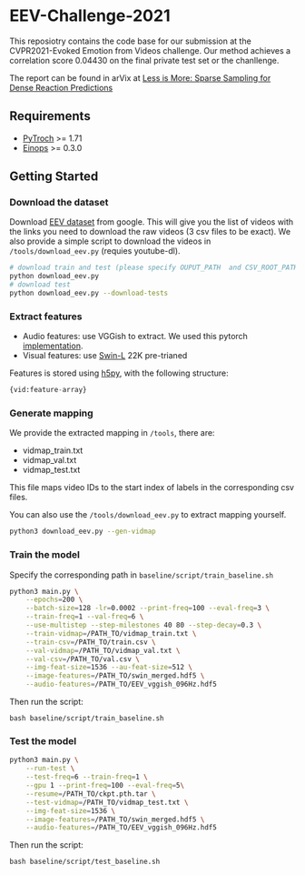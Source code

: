 # EEV-Challenge-2021

This reposiotry contains the code base for our submission at the CVPR2021-Evoked Emotion from Videos challenge. Our method achieves a correlation score 0.04430 on the final private test set or the chanllenge.

The report can be found in arVix at [Less is More: Sparse Sampling for Dense Reaction Predictions](https://arxiv.org/abs/2106.01764)

## Requirements 

- [PyTroch](https://pytorch.org/) >= 1.71
- [Einops](https://github.com/arogozhnikov/einops) >= 0.3.0

## Getting Started

### Download the dataset

Download [EEV dataset](https://github.com/google-research-datasets/eev) from google. This will give you the list of videos with the links you need to download the raw videos (3 csv files to be exact).  We also provide a simple script to download the videos  in `/tools/download_eev.py` (requies youtube-dl).

```bash
# download train and test (please specify OUPUT_PATH  and CSV_ROOT_PATH in script)
python download_eev.py
# download test
python download_eev.py --download-tests
```



### Extract features

- Audio features: use VGGish to extract. We used this pytorch [implementation](https://github.com/harritaylor/torchvggish).
- Visual features: use [Swin-L](https://github.com/microsoft/Swin-Transformer) 22K pre-trianed 

Features is stored using [h5py](https://www.h5py.org), with the following structure:

```python
{vid:feature-array}
```

### Generate mapping

We provide the extracted mapping in `/tools`, there are:

- vidmap_train.txt
- vidmap_val.txt
- vidmap_test.txt

This file maps video IDs to the start index of labels in the corresponding csv files.

You can also use the `/tools/download_eev.py` to extract mapping yourself.

```bash
python3 download_eev.py --gen-vidmap
```

### Train the model

Specify the corresponding path in `baseline/script/train_baseline.sh` 

```bash
python3 main.py \
    --epochs=200 \
    --batch-size=128 -lr=0.0002 --print-freq=100 --eval-freq=3 \
    --train-freq=1 --val-freq=6 \
    --use-multistep --step-milestones 40 80 --step-decay=0.3 \
    --train-vidmap=/PATH_TO/vidmap_train.txt \
    --train-csv=/PATH_TO/train.csv \
    --val-vidmap=/PATH_TO/vidmap_val.txt \
    --val-csv=/PATH_TO/val.csv \
    --img-feat-size=1536 --au-feat-size=512 \
    --image-features=/PATH_TO/swin_merged.hdf5 \
    --audio-features=/PATH_TO/EEV_vggish_096Hz.hdf5
```

Then run the script:

```bas
bash baseline/script/train_baseline.sh
```

### Test the model

```bash
python3 main.py \
    --run-test \
    --test-freq=6 --train-freq=1 \
    --gpu 1 --print-freq=100 --eval-freq=5\
    --resume=/PATH_TO/ckpt.pth.tar \
    --test-vidmap=/PATH_TO/vidmap_test.txt \
    --img-feat-size=1536 \
    --image-features=/PATH_TO/swin_merged.hdf5 \
    --audio-features=/PATH_TO/EEV_vggish_096Hz.hdf5
```

Then run the script:

```bas
bash baseline/script/test_baseline.sh
```

#### 


